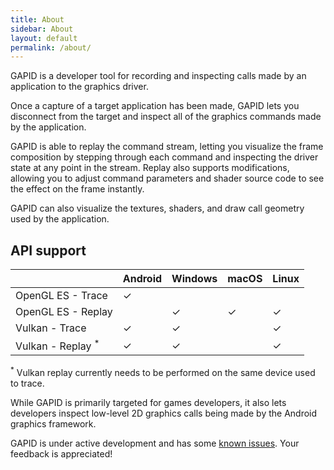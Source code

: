 ```yaml
---
title: About
sidebar: About
layout: default
permalink: /about/
---
```


GAPID is a developer tool for recording and inspecting calls made by an application to the graphics driver.

Once a capture of a target application has been made, GAPID lets you disconnect from the target and inspect all of the graphics commands made by the application.

GAPID is able to replay the command stream, letting you visualize the frame composition by stepping through each command and inspecting the driver state at any point in the stream. Replay also supports modifications, allowing you to adjust command parameters and shader source code to see the effect on the frame instantly.

GAPID can also visualize the textures, shaders, and draw call geometry used by the application.

## API support

|                              | Android | Windows | macOS  | Linux
| ---------------------------- | ------- | ------- |------- | ------
| OpenGL ES - Trace            |   ✓     |         |        |
| OpenGL ES - Replay           |         |   ✓     |   ✓    |   ✓
| Vulkan - Trace               |   ✓     |   ✓     |        |   ✓
| Vulkan - Replay <sup>*</sup> |   ✓     |   ✓     |        |   ✓

<sup>*</sup> Vulkan replay currently needs to be performed on the same device used to trace.

While GAPID is primarily targeted for games developers, it also lets developers inspect low-level 2D graphics calls being made by the Android graphics framework.

GAPID is under active development and has some [known issues](https://github.com/google/gapid/issues). Your feedback is appreciated!
